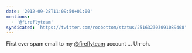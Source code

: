 ```yaml
---
date: '2012-09-28T11:09:50+01:00'
mentions:
  - '@fireflyteam'
syndicated: 'https://twitter.com/roobottom/status/251632303091089408'
---
```

First ever spam email to my [@fireflyteam](https://twitter.com/@fireflyteam) account … Uh-oh.
